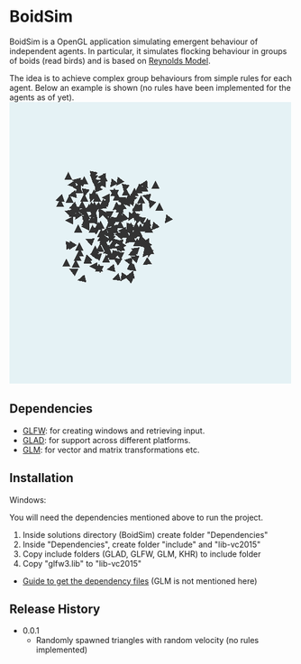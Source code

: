 # BoidSim

BoidSim is a OpenGL application simulating emergent behaviour of independent agents. In particular, it simulates flocking behaviour in groups of boids (read birds) and is based on [Reynolds Model](https://www.red3d.com/cwr/papers/1987/boids.html).

The idea is to achieve complex group behaviours from simple rules for each agent. Below an example is shown (no rules have been implemented for the agents as of yet).
![](examples/norules.gif)

## Dependencies

- [GLFW](https://www.glfw.org/): for creating windows and retrieving input.
- [GLAD](https://glad.dav1d.de/): for support across different platforms.
- [GLM](https://glm.g-truc.net/0.9.9/index.html): for vector and matrix transformations etc.

## Installation

Windows:

You will need the dependencies mentioned above to run the project.

1. Inside solutions directory (BoidSim) create folder "Dependencies"
2. Inside "Dependencies", create folder "include" and "lib-vc2015"
3. Copy include folders (GLAD, GLFW, GLM, KHR) to include folder
4. Copy "glfw3.lib" to "lib-vc2015"

- [Guide to get the dependency files](https://www.youtube.com/watch?v=k9LDF016_1A) (GLM is not mentioned here)


## Release History

* 0.0.1
    * Randomly spawned triangles with random velocity (no rules implemented)
